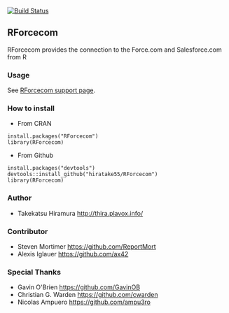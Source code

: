 <!-- README.md is generated from README.Rmd. Please edit that file -->

[![Build Status](https://travis-ci.org/hiratake55/RForcecom.svg?branch=master)](https://travis-ci.org/hiratake55/RForcecom) 



RForcecom
-------------------

RForcecom provides the connection to the Force.com and Salesforce.com from R

### Usage
See [RForcecom support page](http://rforcecom.plavox.info/).

### How to install
 + From CRAN
```
install.packages("RForcecom")
library(RForcecom)
```

 + From Github
```
install.packages("devtools")
devtools::install_github("hiratake55/RForcecom")
library(RForcecom)
```

### Author
 + Takekatsu Hiramura http://thira.plavox.info/

### Contributor
 + Steven Mortimer https://github.com/ReportMort
 + Alexis Iglauer https://github.com/ax42

### Special Thanks
 + Gavin O'Brien https://github.com/GavinOB
 + Christian G. Warden https://github.com/cwarden
 + Nicolas Ampuero https://github.com/ampu3ro
